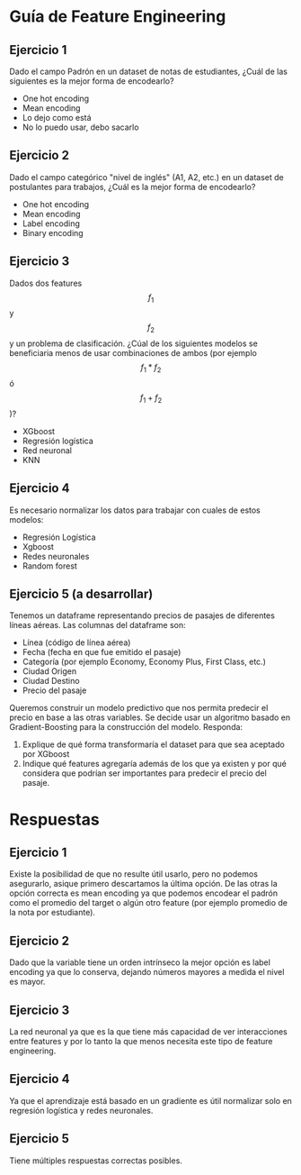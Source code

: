 # Guía de Feature Engineering

## Ejercicio 1

Dado el campo Padrón en un dataset de notas de estudiantes, ¿Cuál de las siguientes es la mejor forma de encodearlo?
* One hot encoding
* Mean encoding
* Lo dejo como está
* No lo puedo usar, debo sacarlo

## Ejercicio 2

Dado el campo categórico "nivel de inglés" (A1, A2, etc.) en un dataset de postulantes para trabajos, ¿Cuál es la mejor forma de encodearlo?

* One hot encoding
* Mean encoding
* Label encoding
* Binary encoding

## Ejercicio 3

Dados dos features $$f_1$$ y $$f_2$$ y un problema de clasificación. ¿Cúal de los siguientes modelos se beneficiaria menos de usar combinaciones de ambos (por ejemplo $$f_1*f_2$$ ó $$f_1+f_2$$)?

* XGboost
* Regresión logística
* Red neuronal
* KNN

## Ejercicio 4

Es necesario normalizar los datos para trabajar con cuales de estos modelos:

* Regresión Logística
* Xgboost
* Redes neuronales
* Random forest

## Ejercicio 5 (a desarrollar)

Tenemos un dataframe representando precios de pasajes de diferentes líneas aéreas. Las columnas del dataframe son:

* Línea (código de línea aérea)
* Fecha (fecha en que fue emitido el pasaje)
* Categoría (por ejemplo Economy, Economy Plus, First Class, etc.)
* Ciudad Origen
* Ciudad Destino
* Precio del pasaje

Queremos construir un modelo predictivo que nos permita predecir el precio en base a las otras variables. Se decide usar un algoritmo basado en Gradient-Boosting para la construcción del modelo. Responda:

1. Explique de qué forma transformaría el dataset para que sea aceptado por XGboost
2. Indique qué features agregaría además de los que ya existen y por qué considera que podrían ser importantes para predecir el precio del pasaje.

# Respuestas

## Ejercicio 1

Existe la posibilidad de que no resulte útil usarlo, pero no podemos asegurarlo, asique primero descartamos la última opción. De las otras la opción correcta es mean encoding ya que podemos encodear el padrón como el promedio del target o algún otro feature (por ejemplo promedio de la nota por estudiante).

## Ejercicio 2

Dado que la variable tiene un orden intrínseco la mejor opción es label encoding ya que lo conserva, dejando números mayores a medida el nivel es mayor.

## Ejercicio 3

La red neuronal ya que es la que tiene más capacidad de ver interacciones entre features y por lo tanto la que menos necesita este tipo de feature engineering.

## Ejercicio 4

Ya que el aprendizaje está basado en un gradiente es útil normalizar solo en regresión logística y redes neuronales.

## Ejercicio 5

Tiene múltiples respuestas correctas posibles.
